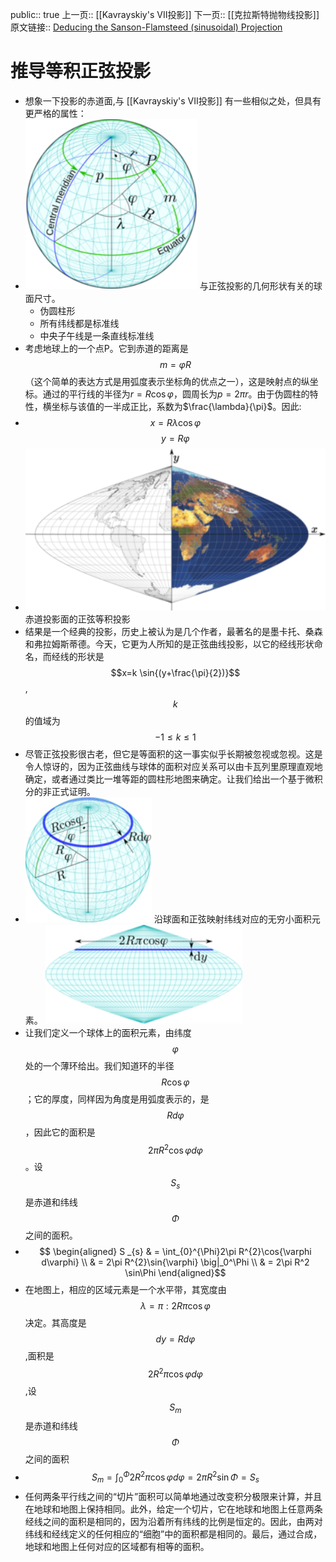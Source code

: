 public:: true
上一页:: [[Kavrayskiy's VII投影]]
下一页:: [[克拉斯特抛物线投影]]
原文链接:: [Deducing the Sanson-Flamsteed (sinusoidal) Projection](https://web.archive.org/web/20180630041407/http://progonos.com/furuti/MapProj/Normal/CartHow/HowSanson/howSanson.html)

# 推导等积正弦投影
- 想象一下投影的赤道面,与 [[Kavrayskiy's VII投影]] 有一些相似之处，但具有更严格的属性：
- ![image.png](../assets/image_1623493435626_0.png) 
  与正弦投影的几何形状有关的球面尺寸。
  * 伪圆柱形
  * 所有纬线都是标准线
  * 中央子午线是一条直线标准线
- 考虑地球上的一个点P。它到赤道的距离是$$m=\varphi R$$（这个简单的表达方式是用弧度表示坐标角的优点之一），这是映射点的纵坐标。通过的平行线的半径为$r=R\cos{\varphi}$，圆周长为$p=2\pi r$。由于伪圆柱的特性，横坐标与该值的一半成正比，系数为$\frac{\lambda}{\pi}$。因此:
-
  $$x=R\lambda \cos{\varphi}$$
  $$y=R \varphi$$
- ![image.png](../assets/image_1623493860040_0.png)
  赤道投影面的正弦等积投影
- 结果是一个经典的投影，历史上被认为是几个作者，最著名的是墨卡托、桑森和弗拉姆斯蒂德。今天，它更为人所知的是正弦曲线投影，以它的经线形状命名，而经线的形状是$$x=k \sin{(y+\frac{\pi}{2})}$$,$$k$$的值域为$$-1\leq k \leq 1$$
- 尽管正弦投影很古老，但它是等面积的这一事实似乎长期被忽视或忽视。这是令人惊讶的，因为正弦曲线与球体的面积对应关系可以由卡瓦列里原理直观地确定，或者通过类比一堆等距的圆柱形地图来确定。让我们给出一个基于微积分的非正式证明。
- ![image.png](../assets/image_1623495007758_0.png) 
  沿球面和正弦映射纬线对应的无穷小面积元素。
  ![image.png](../assets/image_1623495070008_0.png)
- 让我们定义一个球体上的面积元素，由纬度$$\varphi$$处的一个薄环给出。我们知道环的半径$$R\cos{\varphi}$$；它的厚度，同样因为角度是用弧度表示的，是 $$Rd\varphi$$，因此它的面积是$$2\pi R^{2}\cos{\varphi  d \varphi}$$。设$$S _{s}$$是赤道和纬线$$\Phi$$之间的面积。
-
  $$
  \begin{aligned}
  S _{s} & = \int_{0}^{\Phi}2\pi R^{2}\cos{\varphi d\varphi} \\
         & =  2\pi R^{2}\sin{\varphi} \big|_0^\Phi \\
         & =  2\pi R^2 \sin\Phi
  \end{aligned}$$
- 在地图上，相应的区域元素是一个水平带，其宽度由$$\lambda=\pi:2R \pi \cos \varphi$$决定。其高度是$$dy=Rd\varphi$$,面积是$$2R^2 \pi \cos \varphi d\varphi$$,设$$S_m$$是赤道和纬线$$\Phi$$之间的面积
-
  $$S_m=\int_{0}^{\Phi}2R^2 \pi \cos \varphi d \varphi = 2 \pi R^2 \sin \Phi = S_s$$
- 任何两条平行线之间的“切片”面积可以简单地通过改变积分极限来计算，并且在地球和地图上保持相同。此外，给定一个切片，它在地球和地图上任意两条经线之间的面积是相同的，因为沿着所有纬线的比例是恒定的。因此，由两对纬线和经线定义的任何相应的“细胞”中的面积都是相同的。最后，通过合成，地球和地图上任何对应的区域都有相等的面积。